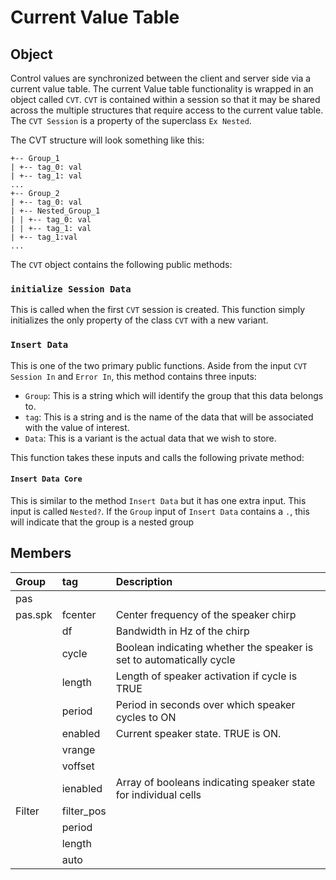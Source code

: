 # Current Value Table
## Object
Control values are synchronized between the client and server side via a current value table.  The current Value table functionality is wrapped in an object called ``CVT``.  ``CVT`` is contained within a session so that it may be shared across the multiple structures that require access to the current value table.  The ``CVT Session`` is a property of the superclass ``Ex Nested``.  

The CVT structure will look something like this:

```
+-- Group_1
| +-- tag_0: val
| +-- tag_1: val
...
+-- Group_2
| +-- tag_0: val
| +-- Nested_Group_1
| | +-- tag_0: val
| | +-- tag_1: val
| +-- tag_1:val
...
```

The ``CVT`` object contains the following public methods:

### ``initialize Session Data``
This is called when the first ``CVT`` session is created.  This function simply initializes the only property of the class ``CVT`` with a new variant.

### ``Insert Data``
This is one of the two primary public functions.  Aside from the input ``CVT Session In`` and ``Error In``, this method contains three inputs:

* ``Group``: This is a string which will identify the group that this data belongs to.  
* ``tag``: This is a string and is the name of the data that will be associated with the value of interest.
* ``Data``: This is a variant is the actual data that we wish to store.

This function takes these inputs and calls the following private method:

#### ``Insert Data Core``

This is similar to the method ``Insert Data`` but it has one extra input.  This input is called ``Nested?``.  If the ``Group`` input of ``Insert Data`` contains a ``.``, this will indicate that the group is a nested group


## Members

| Group    | tag      | Description |
| :------- | :------- | :---------- |
| pas      | 
| pas.spk  | fcenter  | Center frequency of the speaker chirp |
|          | df       | Bandwidth in Hz of the chirp |
|          | cycle    | Boolean indicating whether the speaker is set to automatically cycle |
|          | length   | Length of speaker activation if cycle is TRUE |
|          | period   | Period in seconds over which speaker cycles to ON |
|          | enabled  | Current speaker state.  TRUE is ON. |
|          | vrange   | |
|          | voffset  |  |
|          | ienabled | Array of booleans indicating speaker state for individual cells |
| Filter   | filter_pos  |  |
|          | period   |  |
|          | length   |   |
|          | auto     |  |




